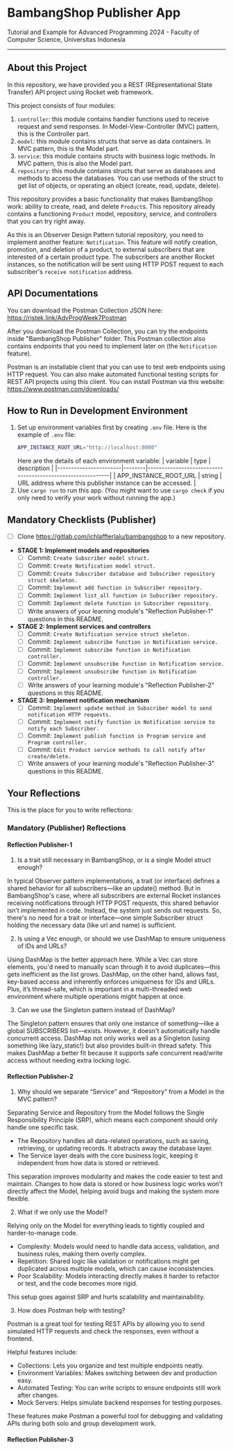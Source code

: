 # BambangShop Publisher App
Tutorial and Example for Advanced Programming 2024 - Faculty of Computer Science, Universitas Indonesia

---

## About this Project
In this repository, we have provided you a REST (REpresentational State Transfer) API project using Rocket web framework.

This project consists of four modules:
1.  `controller`: this module contains handler functions used to receive request and send responses.
    In Model-View-Controller (MVC) pattern, this is the Controller part.
2.  `model`: this module contains structs that serve as data containers.
    In MVC pattern, this is the Model part.
3.  `service`: this module contains structs with business logic methods.
    In MVC pattern, this is also the Model part.
4.  `repository`: this module contains structs that serve as databases and methods to access the databases.
    You can use methods of the struct to get list of objects, or operating an object (create, read, update, delete).

This repository provides a basic functionality that makes BambangShop work: ability to create, read, and delete `Product`s.
This repository already contains a functioning `Product` model, repository, service, and controllers that you can try right away.

As this is an Observer Design Pattern tutorial repository, you need to implement another feature: `Notification`.
This feature will notify creation, promotion, and deletion of a product, to external subscribers that are interested of a certain product type.
The subscribers are another Rocket instances, so the notification will be sent using HTTP POST request to each subscriber's `receive notification` address.

## API Documentations

You can download the Postman Collection JSON here: https://ristek.link/AdvProgWeek7Postman

After you download the Postman Collection, you can try the endpoints inside "BambangShop Publisher" folder.
This Postman collection also contains endpoints that you need to implement later on (the `Notification` feature).

Postman is an installable client that you can use to test web endpoints using HTTP request.
You can also make automated functional testing scripts for REST API projects using this client.
You can install Postman via this website: https://www.postman.com/downloads/

## How to Run in Development Environment
1.  Set up environment variables first by creating `.env` file.
    Here is the example of `.env` file:
    ```bash
    APP_INSTANCE_ROOT_URL="http://localhost:8000"
    ```
    Here are the details of each environment variable:
    | variable              | type   | description                                                |
    |-----------------------|--------|------------------------------------------------------------|
    | APP_INSTANCE_ROOT_URL | string | URL address where this publisher instance can be accessed. |
2.  Use `cargo run` to run this app.
    (You might want to use `cargo check` if you only need to verify your work without running the app.)

## Mandatory Checklists (Publisher)
-   [ ] Clone https://gitlab.com/ichlaffterlalu/bambangshop to a new repository.
-   **STAGE 1: Implement models and repositories**
    -   [ ] Commit: `Create Subscriber model struct.`
    -   [ ] Commit: `Create Notification model struct.`
    -   [ ] Commit: `Create Subscriber database and Subscriber repository struct skeleton.`
    -   [ ] Commit: `Implement add function in Subscriber repository.`
    -   [ ] Commit: `Implement list_all function in Subscriber repository.`
    -   [ ] Commit: `Implement delete function in Subscriber repository.`
    -   [ ] Write answers of your learning module's "Reflection Publisher-1" questions in this README.
-   **STAGE 2: Implement services and controllers**
    -   [ ] Commit: `Create Notification service struct skeleton.`
    -   [ ] Commit: `Implement subscribe function in Notification service.`
    -   [ ] Commit: `Implement subscribe function in Notification controller.`
    -   [ ] Commit: `Implement unsubscribe function in Notification service.`
    -   [ ] Commit: `Implement unsubscribe function in Notification controller.`
    -   [ ] Write answers of your learning module's "Reflection Publisher-2" questions in this README.
-   **STAGE 3: Implement notification mechanism**
    -   [ ] Commit: `Implement update method in Subscriber model to send notification HTTP requests.`
    -   [ ] Commit: `Implement notify function in Notification service to notify each Subscriber.`
    -   [ ] Commit: `Implement publish function in Program service and Program controller.`
    -   [ ] Commit: `Edit Product service methods to call notify after create/delete.`
    -   [ ] Write answers of your learning module's "Reflection Publisher-3" questions in this README.

## Your Reflections
This is the place for you to write reflections:

### Mandatory (Publisher) Reflections

#### Reflection Publisher-1

1. Is a trait still necessary in BambangShop, or is a single Model struct enough?

In typical Observer pattern implementations, a trait (or interface) defines a shared behavior for all subscribers—like an update() method. But in BambangShop's case, where all subscribers are external Rocket instances receiving notifications through HTTP POST requests, this shared behavior isn’t implemented in code. Instead, the system just sends out requests. So, there's no need for a trait or interface—one simple Subscriber struct holding the necessary data (like url and name) is sufficient.

2. Is using a Vec enough, or should we use DashMap to ensure uniqueness of IDs and URLs?

Using DashMap is the better approach here. While a Vec can store elements, you'd need to manually scan through it to avoid duplicates—this gets inefficient as the list grows. DashMap, on the other hand, allows fast, key-based access and inherently enforces uniqueness for IDs and URLs. Plus, it’s thread-safe, which is important in a multi-threaded web environment where multiple operations might happen at once.

3. Can we use the Singleton pattern instead of DashMap?

The Singleton pattern ensures that only one instance of something—like a global SUBSCRIBERS list—exists. However, it doesn't automatically handle concurrent access. DashMap not only works well as a Singleton (using something like lazy_static!) but also provides built-in thread safety. This makes DashMap a better fit because it supports safe concurrent read/write access without needing extra locking logic.


#### Reflection Publisher-2

1. Why should we separate “Service” and “Repository” from a Model in the MVC pattern?

Separating Service and Repository from the Model follows the Single Responsibility Principle (SRP), which means each component should only handle one specific task. 

- The Repository handles all data-related operations, such as saving, retrieving, or updating records. It abstracts away the database layer. 
- The Service layer deals with the core business logic, keeping it independent from how data is stored or retrieved.

This separation improves modularity and makes the code easier to test and maintain. Changes to how data is stored or how business logic works won’t directly affect the Model, helping avoid bugs and making the system more flexible.

2. What if we only use the Model?

Relying only on the Model for everything leads to tightly coupled and harder-to-manage code.

- Complexity: Models would need to handle data access, validation, and business rules, making them overly complex. 
- Repetition: Shared logic like validation or notifications might get duplicated across multiple models, which can cause inconsistencies. 
- Poor Scalability: Models interacting directly makes it harder to refactor or test, and the code becomes more rigid.

This setup goes against SRP and hurts scalability and maintainability.

3. How does Postman help with testing?

Postman is a great tool for testing REST APIs by allowing you to send simulated HTTP requests and check the responses, even without a frontend.

Helpful features include:
- Collections: Lets you organize and test multiple endpoints neatly.
- Environment Variables: Makes switching between dev and production easy.
- Automated Testing: You can write scripts to ensure endpoints still work after changes.
- Mock Servers: Helps simulate backend responses for testing purposes.

These features make Postman a powerful tool for debugging and validating APIs during both solo and group development work.


#### Reflection Publisher-3
